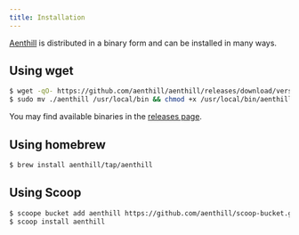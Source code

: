 ```yaml
---
title: Installation
---
```


[Aenthill](https://github.com/aenthill/aenthill) is distributed in a binary form and can be installed in many ways.

## Using wget

```bash
$ wget -qO- https://github.com/aenthill/aenthill/releases/download/version/binary.tar.gz | tar xvz -C .
$ sudo mv ./aenthill /usr/local/bin && chmod +x /usr/local/bin/aenthill
```

You may find available binaries in the [releases page](https://github.com/aenthill/aenthill/releases/).

## Using homebrew

```bash
$ brew install aenthill/tap/aenthill
```

## Using Scoop

```bash
$ scoope bucket add aenthill https://github.com/aenthill/scoop-bucket.git
$ scoop install aenthill
```